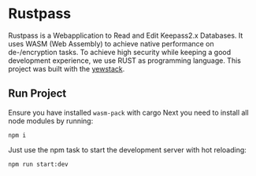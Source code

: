 # Rustpass

Rustpass is a Webapplication to Read and Edit Keepass2.x Databases.
It uses WASM (Web Assembly) to achieve native performance on de-/encryption tasks.
To achieve high security while keeping a good development experience, we use RUST as programming language.
This project was built with the [yewstack](https://yew.rs/docs).

## Run Project
Ensure you have installed ```wasm-pack``` with cargo
Next you need to install all node modules by running:
```
npm i
```
Just use the npm task to start the development server with hot reloading:
```
npm run start:dev
```